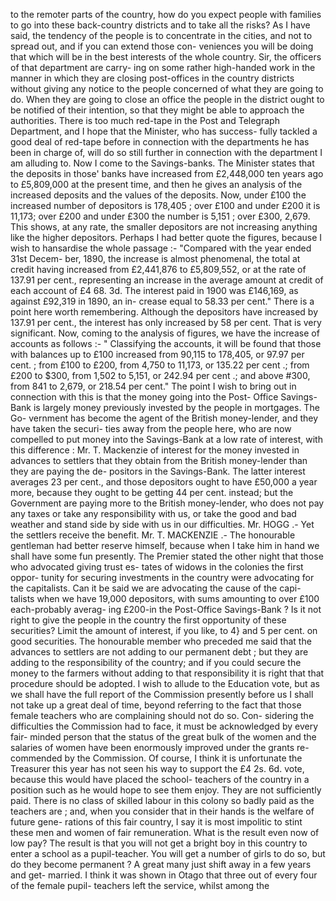 to the remoter parts of the country, how do you expect people with families to go into these back-country districts and to take all the risks? As I have said, the tendency of the people is to concentrate in the cities, and not to spread out, and if you can extend those con- veniences you will be doing that which will be in the best interests of the whole country. Sir, the officers of that department are carry- ing on some rather high-handed work in the manner in which they are closing post-offices in the country districts without giving any notice to the people concerned of what they are going to do. When they are going to close an office the people in the district ought to be notified of their intention, so that they might be able to approach the authorities. There is too much red-tape in the Post and Telegraph Department, and I hope that the Minister, who has success- fully tackled a good deal of red-tape before in connection with the departments he has been in charge of, will do so still further in connection with the department I am alluding to. Now I come to the Savings-banks. The Minister states that the deposits in those' banks have increased from £2,448,000 ten years ago to £5,809,000 at the present time, and then he gives an analysis of the increased deposits and the values of the deposits. Now, under £100 the increased number of depositors is 178,405 ; over £100 and under £200 it is 11,173; over £200 and under £300 the number is 5,151 ; over £300, 2,679. This shows, at any rate, the smaller depositors are not increasing anything like the higher depositors. Perhaps I had better quote the figures, because I wish to hansardise the whole passage :- "Compared with the year ended 31st Decem- ber, 1890, the increase is almost phenomenal, the total at credit having increased from £2,441,876 to £5,809,552, or at the rate of 137.91 per cent., representing an increase in the average amount at credit of each account of £4 68. 3d. The interest paid in 1900 was £146,169, as against £92,319 in 1890, an in- crease equal to 58.33 per cent." There is a point here worth remembering. Although the depositors have increased by 137.91 per cent., the interest has only increased by 58 per cent. That is very significant. Now, coming to the analysis of figures, we have the increase of accounts as follows :- " Classifying the accounts, it will be found that those with balances up to £100 increased from 90,115 to 178,405, or 97.97 per cent. ; from £100 to £200, from 4,750 to 11,173, or 135.22 per cent .; from £200 to $300, from 1,502 to 5,151, or 242.94 per cent .; and above #300, from 841 to 2,679, or 218.54 per cent." The point I wish to bring out in connection with this is that the money going into the Post- Office Savings-Bank is largely money previously invested by the people in mortgages. The Go- vernment has become the agent of the British money-lender, and they have taken the securi- ties away from the people here, who are now compelled to put money into the Savings-Bank at a low rate of interest, with this difference : Mr. T. Mackenzie of interest for the money invested in advances to settlers that they obtain from the British money-lender than they are paying the de- positors in the Savings-Bank. The latter interest averages 23 per cent., and those depositors ought to have £50,000 a year more, because they ought to be getting 44 per cent. instead; but the Government are paying more to the British money-lender, who does not pay any taxes or take any responsibility with us, or take the good and bad weather and stand side by side with us in our difficulties. Mr. HOGG .- Yet the settlers receive the benefit. Mr. T. MACKENZIE .- The honourable gentleman had better reserve himself, because when I take him in hand we shall have some fun presently. The Premier stated the other night that those who advocated giving trust es- tates of widows in the colonies the first oppor- tunity for securing investments in the country were advocating for the capitalists. Can it be said we are advocating the cause of the capi- talists when we have 19,000 depositors, with sums amounting to over £100 each-probably averag- ing £200-in the Post-Office Savings-Bank ? Is it not right to give the people in the country the first opportunity of these securities? Limit the amount of interest, if you like, to 4} and 5 per cent. on good securities. The honourable member who preceded me said that the advances to settlers are not adding to our permanent debt ; but they are adding to the responsibility of the country; and if you could secure the money to the farmers without adding to that responsibility it is right that that procedure should be adopted. I wish to allude to the Education vote, but as we shall have the full report of the Commission presently before us I shall not take up a great deal of time, beyond referring to the fact that those female teachers who are complaining should not do so. Con- sidering the difficulties the Commission had to face, it must be acknowledged by every fair- minded person that the status of the great bulk of the women and the salaries of women have been enormously improved under the grants re- commended by the Commission. Of course, I think it is unfortunate the Treasurer this year has not seen his way to support the £4 2s. 6d. vote, because this would have placed the school- teachers of the country in a position such as he would hope to see them enjoy. They are not sufficiently paid. There is no class of skilled labour in this colony so badly paid as the teachers are ; and, when you consider that in their hands is the welfare of future gene- rations of this fair country, I say it is most impolitic to stint these men and women of fair remuneration. What is the result even now of low pay? The result is that you will not get a bright boy in this country to enter a school as a pupil-teacher. You will get a number of girls to do so, but do they become permanent ? A great many just shift away in a few years and get- married. I think it was shown in Otago that three out of every four of the female pupil- teachers left the service, whilst among the 